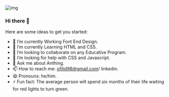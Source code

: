 
![img](https://user-images.githubusercontent.com/79133032/111031287-11035280-8407-11eb-81e1-6a7e408bb323.jpg)
### Hi there 👋

Here are some ideas to get you started:
- 🔭 I’m currently Working Font End Design.
- 🌱 I’m currently Learning HTML and CSS.
- 👯 I’m looking to collaborate on any Educative Program.
- 🤔 I’m looking for help with CSS and Javascript.
- 💬 Ask me about Anthing.
- 📫 How to reach me: ofilid98@gmail.com/ linkedin.
- 😄 Pronouns: he/him.
- ⚡ Fun fact: The average person will spend six months of their life waiting for red lights to turn green.

